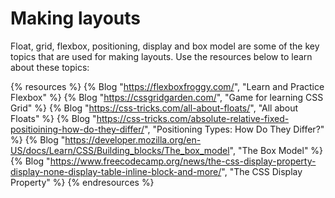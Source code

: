 # Making layouts

Float, grid, flexbox, positioning, display and box model are some of the key topics that are used for making layouts. Use the resources below to learn about these topics: 

{% resources %}
  {% Blog "https://flexboxfroggy.com/", "Learn and Practice Flexbox" %}
  {% Blog "https://cssgridgarden.com/", "Game for learning CSS Grid" %}
  {% Blog "https://css-tricks.com/all-about-floats/", "All about Floats" %}
  {% Blog "https://css-tricks.com/absolute-relative-fixed-positioining-how-do-they-differ/", "Positioning Types: How Do They Differ?" %}
  {% Blog "https://developer.mozilla.org/en-US/docs/Learn/CSS/Building_blocks/The_box_model", "The Box Model" %}
  {% Blog "https://www.freecodecamp.org/news/the-css-display-property-display-none-display-table-inline-block-and-more/", "The CSS Display Property" %}
{% endresources %}
